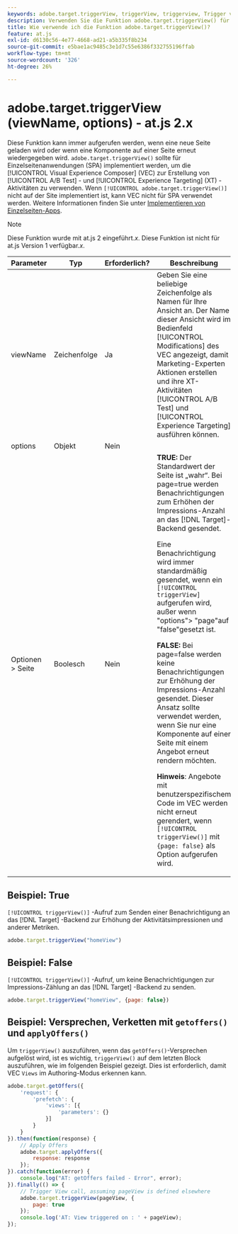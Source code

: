 ```yaml
---
keywords: adobe.target.triggerView, triggerView, triggerview, Trigger view, at.js, features, function, viewName, viewname, Ansichtsname, adobe.target.triggerView1
description: Verwenden Sie die Funktion adobe.target.triggerView() für die JavaScript-Bibliothek [!DNL Adobe Target] at.js zur Verwendung in Einzelseiten-Apps (SPA). (at.js 2.x)
title: Wie verwende ich die Funktion adobe.target.triggerView()?
feature: at.js
exl-id: d6130c56-4e77-4668-ad21-a5b335f8b234
source-git-commit: e5bae1ac9485c3e1d7c55e6386f332755196ffab
workflow-type: tm+mt
source-wordcount: '326'
ht-degree: 26%

---
```


# adobe.target.triggerView (viewName, options) - at.js 2.x

Diese Funktion kann immer aufgerufen werden, wenn eine neue Seite geladen wird oder wenn eine Komponente auf einer Seite erneut wiedergegeben wird. `adobe.target.triggerView()` sollte für Einzelseitenanwendungen (SPA) implementiert werden, um die [!UICONTROL Visual Experience Composer] (VEC) zur Erstellung von [!UICONTROL A/B Test] - und [!UICONTROL Experience Targeting] (XT) -Aktivitäten zu verwenden. Wenn `[!UICONTROL adobe.target.triggerView()]` nicht auf der Site implementiert ist, kann VEC nicht für SPA verwendet werden. Weitere Informationen finden Sie unter [Implementieren von Einzelseiten-Apps](/help/dev/implement/client-side/atjs/how-to-deployatjs/target-atjs-single-page-application.md).

>[!NOTE]
>
>Diese Funktion wurde mit at.js 2 eingeführt.*x*. Diese Funktion ist nicht für at.js Version 1 verfügbar.*x*.

| Parameter | Typ | Erforderlich? | Beschreibung |
| --- | --- | --- | --- |
| viewName | Zeichenfolge | Ja | Geben Sie eine beliebige Zeichenfolge als Namen für Ihre Ansicht an. Der Name dieser Ansicht wird im Bedienfeld [!UICONTROL Modifications] des VEC angezeigt, damit Marketing-Experten Aktionen erstellen und ihre XT-Aktivitäten [!UICONTROL A/B Test] und [!UICONTROL Experience Targeting] ausführen können. |
| options | Objekt | Nein |  |
| Optionen > Seite | Boolesch | Nein | **TRUE:** Der Standardwert der Seite ist „wahr“. Bei page=true werden Benachrichtigungen zum Erhöhen der Impressions-Anzahl an das [!DNL Target]-Backend gesendet.<P>Eine Benachrichtigung wird immer standardmäßig gesendet, wenn ein `[!UICONTROL triggerView]` aufgerufen wird, außer wenn &quot;options&quot;> &quot;page&quot;auf &quot;false&quot;gesetzt ist.<P>**FALSE:** Bei page=false werden keine Benachrichtigungen zur Erhöhung der Impressions-Anzahl gesendet. Dieser Ansatz sollte verwendet werden, wenn Sie nur eine Komponente auf einer Seite mit einem Angebot erneut rendern möchten.<P>**Hinweis**: Angebote mit benutzerspezifischem Code im VEC werden nicht erneut gerendert, wenn `[!UICONTROL triggerView()]` mit `{page: false}` als Option aufgerufen wird. |

## Beispiel: True

`[!UICONTROL triggerView()]` -Aufruf zum Senden einer Benachrichtigung an das [!DNL Target] -Backend zur Erhöhung der Aktivitätsimpressionen und anderer Metriken.

```javascript {line-numbers="true"}
adobe.target.triggerView("homeView")
```

## Beispiel: False

`[!UICONTROL triggerView()]` -Aufruf, um keine Benachrichtigungen zur Impressions-Zählung an das [!DNL Target] -Backend zu senden.

```javascript {line-numbers="true"}
adobe.target.triggerView("homeView", {page: false})
```

## Beispiel: Versprechen, Verketten mit `getoffers()` und `applyOffers()`

Um `triggerView()` auszuführen, wenn das `getOffers()`-Versprechen aufgelöst wird, ist es wichtig, `triggerView()` auf dem letzten Block auszuführen, wie im folgenden Beispiel gezeigt. Dies ist erforderlich, damit VEC `Views` im Authoring-Modus erkennen kann.

```javascript {line-numbers="true"}
adobe.target.getOffers({
    'request': {
        'prefetch': {
            'views': [{
                'parameters': {}
            }]
        }
    }
}).then(function(response) {
    // Apply Offers
    adobe.target.applyOffers({
        response: response
    });
}).catch(function(error) {
    console.log("AT: getOffers failed - Error", error);
}).finally(() => {
    // Trigger View call, assuming pageView is defined elsewhere
    adobe.target.triggerView(pageView, {
        page: true
    });
    console.log('AT: View triggered on : ' + pageView);
});
```
